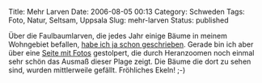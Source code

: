 Title: Mehr Larven
Date: 2006-08-05 00:13
Category: Schweden
Tags: Foto, Natur, Seltsam, Uppsala
Slug: mehr-larven
Status: published

Über die Faulbaumlarven, die jedes Jahr einige Bäume in meinem
Wohngebiet befallen, [habe ich ja schon
geschrieben](http://www.fiket.de/2006/06/16/die-faulbaumfresser/).
Gerade bin ich aber über eine [Seite mit
Fotos](http://user.it.uu.se/~svens/larverna/normal.html) gestolpert, die
durch Heranzoomen noch einmal sehr schön das Ausmaß dieser Plage zeigt.
Die Bäume die dort zu sehen sind, wurden mittlerweile gefällt.
Fröhliches Ekeln! ;-)

